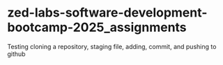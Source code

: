 # zed-labs-software-development-bootcamp-2025_assignments
Testing cloning a repository, staging file, adding, commit, and pushing to github
